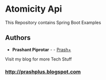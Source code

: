 # Atomicity Api

This Repository contains Spring Boot Examples

## Authors

* **Prashant Piprotar** - - [Prash+](https://github.com/prashplus)

Visit my blog for more Tech Stuff
### http://prashplus.blogspot.com
